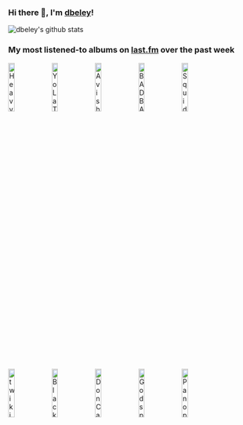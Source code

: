 ### Hi there 👋, I'm [dbeley](https://dbeley.ovh/en)!

![dbeley's github stats](https://github-readme-stats.vercel.app/api?username=dbeley)

### My most listened-to albums on [last.fm](https://www.last.fm/user/d_beley) over the past week

[<img src='https://lastfm.freetls.fastly.net/i/u/300x300/81b0827af82330f1d489d9b4d91a565c.jpg' width='16%' height='16%' alt='Heavy Vegetable - Frisbie'>](https://www.last.fm/music/heavy%2bvegetable/frisbie)&nbsp;
[<img src='https://lastfm.freetls.fastly.net/i/u/300x300/11c72c38eedd4697b9e9fa21d5d2fd76.png' width='16%' height='16%' alt='Yo La Tengo - I Am Not Afraid Of You And I Will Beat Your Ass'>](https://www.last.fm/music/yo%2bla%2btengo/i%2bam%2bnot%2bafraid%2bof%2byou%2band%2bi%2bwill%2bbeat%2byour%2bass)&nbsp;
[<img src='https://lastfm.freetls.fastly.net/i/u/300x300/34403588d5faef08ef01f94736f50e42.jpg' width='16%' height='16%' alt='Avishai Cohen, Roni Kaspi, Guy Moskovich - Brightlight'>](https://www.last.fm/music/avishai%2bcohen%252c%2broni%2bkaspi%252c%2bguy%2bmoskovich/brightlight)&nbsp;
[<img src='https://lastfm.freetls.fastly.net/i/u/300x300/ee6a03301fe2bfc3f5f75645e49a2c5c.jpg' width='16%' height='16%' alt='BADBADNOTGOOD - IV'>](https://www.last.fm/music/badbadnotgood/iv)&nbsp;
[<img src='https://lastfm.freetls.fastly.net/i/u/300x300/49cd75fcaee1f8280a88cb4dd4ada0d3.png' width='16%' height='16%' alt='Squid - O Monolith'>](https://www.last.fm/music/squid/o%2bmonolith)&nbsp;
<br>
[<img src='https://lastfm.freetls.fastly.net/i/u/300x300/bfaa3b87c66df5656de8c8497457f679.jpg' width='16%' height='16%' alt='twikipedia - for the rest of your life'>](https://www.last.fm/music/twikipedia/for%2bthe%2brest%2bof%2byour%2blife)&nbsp;
[<img src='https://lastfm.freetls.fastly.net/i/u/300x300/3332b3cee5de8598dbd080f8e2783f93.jpg' width='16%' height='16%' alt='Black Country, New Road - Ants From Up There'>](https://www.last.fm/music/black%2bcountry%252c%2bnew%2broad/ants%2bfrom%2bup%2bthere)&nbsp;
[<img src='https://lastfm.freetls.fastly.net/i/u/300x300/fa73baa58d654414a0d50e5db44a3ffe.jpg' width='16%' height='16%' alt='Don Caballero - American Don'>](https://www.last.fm/music/don%2bcaballero/american%2bdon)&nbsp;
[<img src='https://lastfm.freetls.fastly.net/i/u/300x300/308cda03896fd6334b1e8fd07ded5409.jpg' width='16%' height='16%' alt='Godspeed You! Black Emperor - “NO TITLE AS OF 13 FEBRUARY 2024 28,340 DEAD”'>](https://www.last.fm/music/godspeed%2byou%2521%2bblack%2bemperor/%25e2%2580%259cno%2btitle%2bas%2bof%2b13%2bfebruary%2b2024%2b28%252c340%2bdead%25e2%2580%259d)&nbsp;
[<img src='https://lastfm.freetls.fastly.net/i/u/300x300/1970723e2723563f14bdaaeeeba27963.jpg' width='16%' height='16%' alt='Panopticon - Kentucky'>](https://www.last.fm/music/panopticon/kentucky)&nbsp;
<br>
